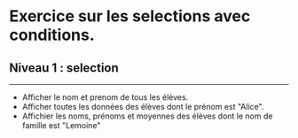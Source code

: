 # Exercice sur les selections avec conditions.

## Niveau 1 : selection
---
- Afficher le nom et prenom de tous les élèves.
- Afficher toutes les données des élèves dont le prénom est "Alice".
- Affichier les noms, prénoms et moyennes des élèves dont le nom de famille est "Lemoine"